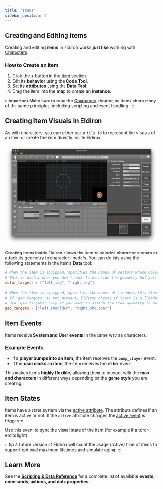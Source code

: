```yaml
---
title: "Items"
sidebar_position: 4
---
```


## Creating and Editing Items

Creating and editing **items** in Eldiron works **just like** working with [Characters](/docs/creator/CHARACTERS/).

### How to Create an Item

1. Click the **+** button in the [Item](/docs/creator/sections/#item) section.
2. Edit its **behavior** using the **Code Tool**.
3. Set its **attributes** using the **Data Tool**.
4. Drag the item into the **map** to create an **instance**.

:::important
Make sure to read the [Characters](/docs/creator/characters) chapter, as items share many of the same principles, including scripting and event handling.
:::

## Creating Item Visuals in Eldiron

As with characters, you can either use a `tile_id` to represent the visuals of an item or create the item directly inside Eldiron.

![Shield](/img/docs/shield.png)

Creating items inside Eldiron allows the item to colorize character sectors or attach its geometry to character linedefs. You can do this using the following statements in the item’s **Data** tool:

```TOML
# When the item is equipped, specifies the names of sectors whose colors should be overridden with the item's color.
# This is useful when you don’t want to override the geometry but just the color of a character’s nodegraph.
color_targets = ["left_leg", "right_leg"]

# When the item is equipped, specifies the names of linedefs this item geometry should be attached to.
# If 'geo_targets' is not present, Eldiron checks if there is a linedef with a name equal to the item's slot name.
# Use 'geo_targets' only if you want to attach the item geometry to multiple linedefs.
geo_targets = ["left_shoulder", "right_shoulder"]
```

## Item Events

Items receive **System and User events** in the same way as characters.

### Example Events

- If a **player bumps into an item**, the item receives the **`bump_player`** event.
- If the **user clicks an item**, the item receives the **`click`** event.

This makes items **highly flexible**, allowing them to interact with the **map and characters** in different ways depending on the **game style** you are creating.

## Item States

Items have a state system via the [active attribute](/docs/reference/attributes#active). The attribute defines if an item is active or not. If the `active` attribute changes the [active event](/docs/reference/events#active) is triggered.

Use this event to sync the visual state of the item (for example if a torch emits light).

:::tip
A future version of Eldiron will count the usage (active) time of items to support optional maximum lifetimes and simulate aging.
:::

## Learn More

See the **[Scripting & Data Reference](/docs/scripting_data/reference)** for a complete list of available **events, commands, actions, and data properties**.
